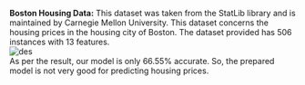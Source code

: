 **Boston Housing Data:**
This dataset was taken from the StatLib library and is maintained by Carnegie Mellon University. This dataset concerns the housing prices in the housing city of Boston. The dataset provided has 506 instances with 13 features.<br>
![des](https://github.com/Tharikabalu/Regression/assets/91038929/5bdc631b-47d3-4190-afb4-2940fadafed2)
<br>As per the result, our model is only 66.55% accurate. So, the prepared model is not very good for predicting housing prices.<br>

